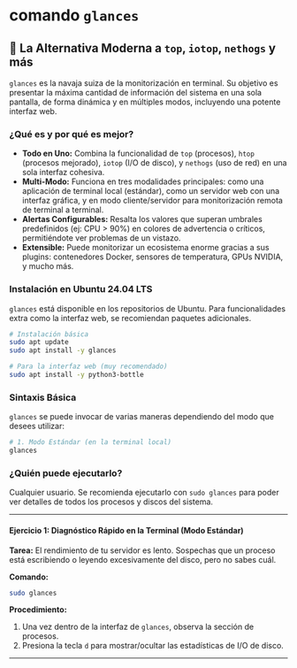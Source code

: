 # comando `glances`

## 🚀 La Alternativa Moderna a `top`, `iotop`, `nethogs` y más

`glances` es la navaja suiza de la monitorización en terminal. Su objetivo es presentar la máxima cantidad de información del sistema en una sola pantalla, de forma dinámica y en múltiples modos, incluyendo una potente interfaz web.

### ¿Qué es y por qué es mejor?

-   **Todo en Uno:** Combina la funcionalidad de `top` (procesos), `htop` (procesos mejorado), `iotop` (I/O de disco), y `nethogs` (uso de red) en una sola interfaz cohesiva.
-   **Multi-Modo:** Funciona en tres modalidades principales: como una aplicación de terminal local (estándar), como un servidor web con una interfaz gráfica, y en modo cliente/servidor para monitorización remota de terminal a terminal.
-   **Alertas Configurables:** Resalta los valores que superan umbrales predefinidos (ej: CPU > 90%) en colores de advertencia o críticos, permitiéndote ver problemas de un vistazo.
-   **Extensible:** Puede monitorizar un ecosistema enorme gracias a sus plugins: contenedores Docker, sensores de temperatura, GPUs NVIDIA, y mucho más.

### Instalación en Ubuntu 24.04 LTS

`glances` está disponible en los repositorios de Ubuntu. Para funcionalidades extra como la interfaz web, se recomiendan paquetes adicionales.

```bash
# Instalación básica
sudo apt update
sudo apt install -y glances

# Para la interfaz web (muy recomendado)
sudo apt install -y python3-bottle
```

### Sintaxis Básica

`glances` se puede invocar de varias maneras dependiendo del modo que desees utilizar:

```bash
# 1. Modo Estándar (en la terminal local)
glances
```

### ¿Quién puede ejecutarlo?

Cualquier usuario. Se recomienda ejecutarlo con `sudo glances` para poder ver detalles de todos los procesos y discos del sistema.

---

#### Ejercicio 1: Diagnóstico Rápido en la Terminal (Modo Estándar)

**Tarea:** El rendimiento de tu servidor es lento. Sospechas que un proceso está escribiendo o leyendo excesivamente del disco, pero no sabes cuál.

**Comando:**
```bash
sudo glances
```
**Procedimiento:**
1.  Una vez dentro de la interfaz de `glances`, observa la sección de procesos.
2.  Presiona la tecla `d` para mostrar/ocultar las estadísticas de I/O de disco.
---
